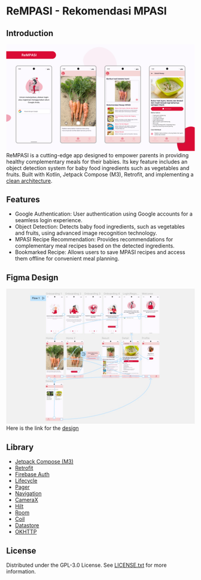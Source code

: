 # ReMPASI - Rekomendasi MPASI

## Introduction

![mockup](local_assets/app-appearance.png)
ReMPASI is a cutting-edge app designed to empower parents in providing healthy complementary meals for their babies. Its key feature includes an object detection system for baby food ingredients such as vegetables and fruits. Built with Kotlin, Jetpack Compose (M3), Retrofit, and implementing a <a href="https://developer.android.com/topic/architecture">clean architecture</a>.

## Features

- Google Authentication: User authentication using Google accounts for a seamless login experience.
- Object Detection: Detects baby food ingredients, such as vegetables and fruits, using advanced image recognition technology.
- MPASI Recipe Recommendation: Provides recommendations for complementary meal recipes based on the detected ingredients.
- Bookmarked Recipe: Allows users to save MPASI recipes and access them offline for convenient meal planning.

## Figma Design

![prototype figma view](local_assets/prototype_figma.jpg)
Here is the link for the [design](https://www.figma.com/file/ZVk6ZyqANqxLx2dHZAaJ0Z/ReMPASI?type=design&node-id=0%3A1&t=JMqR1hicTc5uTCdu-1)

## Library

- [Jetpack Compose (M3)](https://developer.android.com/jetpack/androidx/releases/compose-material3)
- [Retrofit](https://square.github.io/retrofit/)
- [Firebase Auth](https://firebase.google.com/docs/auth)
- [Lifecycle](https://developer.android.com/jetpack/androidx/releases/lifecycle)
- [Pager](https://google.github.io/accompanist/pager/)
- [Navigation](https://developer.android.com/jetpack/compose/navigation)
- [CameraX](https://developer.android.com/jetpack/androidx/releases/camera)
- [Hilt](https://developer.android.com/training/dependency-injection/hilt-android)
- [Room](https://developer.android.com/jetpack/androidx/releases/room)
- [Coil](https://coil-kt.github.io/coil/)
- [Datastore](https://developer.android.com/topic/libraries/architecture/datastore)
- [OKHTTP](https://square.github.io/okhttp/)

## License

Distributed under the GPL-3.0 License. See [LICENSE.txt](LICENSE.txt) for more information.
